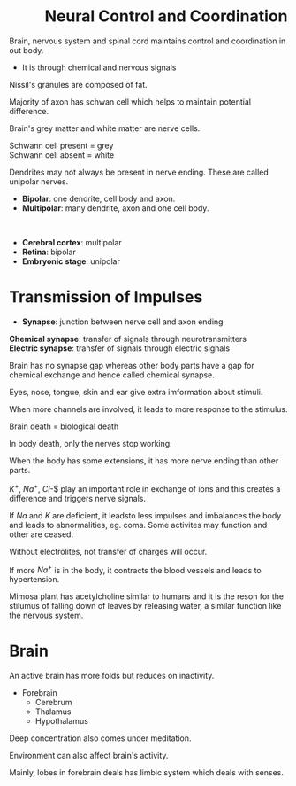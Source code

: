 <h1 align=right>Neural Control and Coordination</h1> 

Brain, nervous system and spinal cord maintains control and coordination in out body. 

- It is through chemical and nervous signals 

Nissil's granules are composed of fat. 

Majority of axon has schwan cell which helps to maintain potential difference. 

Brain's grey matter and white matter are nerve cells. 

Schwann cell present = grey  
Schwann cell absent = white 

Dendrites may not always be present in nerve ending. These are called unipolar nerves. 

- **Bipolar**: one dendrite, cell body and axon.
- **Multipolar**: many dendrite, axon and one cell body. 

<br> 

- **Cerebral cortex**: multipolar 
- **Retina**: bipolar 
- **Embryonic stage**: unipolar 

# Transmission of Impulses 

- **Synapse**: junction between nerve cell and axon ending 

**Chemical synapse**: transfer of signals through neurotransmitters  
**Electric synapse**: transfer of signals through electric signals

Brain has no synapse gap whereas other body parts have a gap for chemical exchange and hence called chemical synapse. 

Eyes, nose, tongue, skin and ear give extra imformation about stimuli. 

When more channels are involved, it leads to more response to the stimulus. 

Brain death = biological death 

In body death, only the nerves stop working. 

When the body has some extensions, it has more nerve ending than other parts. 

$K^+$, $Na^+$, $Cl$-$ play an important role in exchange of ions and this creates a difference and triggers nerve signals. 

If $Na$ and $K$ are deficient, it leadsto less impulses and imbalances the body and leads to abnormalities, eg. coma. Some activites may function and other are ceased. 

Without electrolites, not transfer of charges will occur. 

If more $Na^+$ is in the body, it contracts the blood vessels and leads to hypertension. 

Mimosa plant has acetylcholine similar to humans and it is the reson for the stilumus of falling down of leaves by releasing water, a similar function like the nervous system. 

# Brain 

An active brain has more folds but reduces on inactivity. 

- Forebrain
    - Cerebrum 
    - Thalamus 
    - Hypothalamus 

Deep concentration also comes under meditation. 

Environment can also affect brain's activity. 

Mainly, lobes in forebrain deals has limbic system which deals with senses. 


